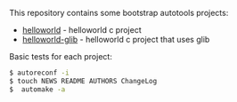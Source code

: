 This repository contains some bootstrap autotools projects:

- [helloworld](./helloworld-glib) - helloworld c project
- [helloworld-glib](./helloworld-glib) - helloworld c project that uses glib

Basic tests for each project:

```bash
$ autoreconf -i
$ touch NEWS README AUTHORS ChangeLog
$  automake -a
```
